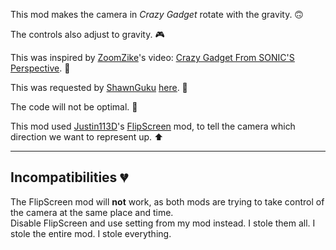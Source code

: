 This mod makes the camera in <i>Crazy Gadget</i> rotate with the gravity. 🙃

The controls also adjust to gravity. 🎮

This was inspired by
[ZoomZike](https://www.youtube.com/channel/UCiSVflez5qi1cLwh6rg5Kyw)'s video: 
[<u>Crazy Gadget From SONIC'S Perspective</u>](https://youtu.be/chdSa2D8YUw). 
🦔

This was requested by [ShawnGuku](https://gamebanana.com/members/1688024) 
[<u>here</u>](https://gamebanana.com/requests/31811). 🍌

The code will not be optimal. 💩

This mod used [Justin113D](https://gamebanana.com/members/1661085)'s 
[<u>FlipScreen</u>](https://gamebanana.com/mods/317917) mod, to tell the 
camera which direction we want to represent up. ⬆️

---

## Incompatibilities 💔

The FlipScreen mod will **not** work, as both mods are trying to 
take control of the camera at the same place and time.\
Disable FlipScreen and use setting from my mod instead. I stole them all. I 
stole the entire mod. I stole everything.
